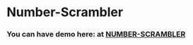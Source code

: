 # Number-Scrambler

###    You can have demo here: at [NUMBER-SCRAMBLER](https://mishra-anubhav.github.io/Number-Scrambler/)